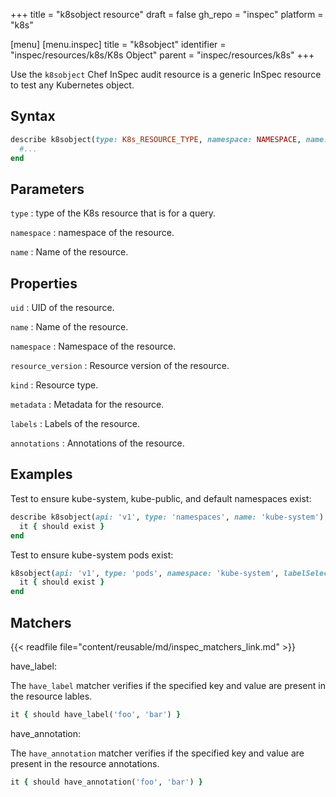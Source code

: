 +++
title = "k8sobject resource"
draft = false
gh_repo = "inspec"
platform = "k8s"

[menu]
  [menu.inspec]
    title = "k8sobject"
    identifier = "inspec/resources/k8s/K8s Object"
    parent = "inspec/resources/k8s"
+++

Use the `k8sobject` Chef InSpec audit resource is a generic InSpec resource to test any Kubernetes object.

## Syntax

```ruby
describe k8sobject(type: K8s_RESOURCE_TYPE, namespace: NAMESPACE, name: RESOURCE_NAME) do
  #...
end
```

## Parameters

`type`
: type of the K8s resource that is for a query.

`namespace`
: namespace of the resource.

`name`
: Name of the resource.

## Properties

`uid`
: UID of the resource.

`name`
: Name of the resource.

`namespace`
: Namespace of the resource.

`resource_version`
: Resource version of the resource.

`kind`
: Resource type.

`metadata`
: Metadata for the resource.

`labels`
: Labels of the resource.

`annotations`
: Annotations of the resource.

## Examples

Test to ensure kube-system, kube-public, and default namespaces exist:

```ruby
describe k8sobject(api: 'v1', type: 'namespaces', name: 'kube-system') do
  it { should exist }
end
```

Test to ensure kube-system pods exist:

```ruby
k8sobject(api: 'v1', type: 'pods', namespace: 'kube-system', labelSelector: 'k8s-app=kube-proxy') do
  it { should exist }
end
```

## Matchers

{{< readfile file="content/reusable/md/inspec_matchers_link.md" >}}

have_label:

The `have_label` matcher verifies if the specified key and value are present in the resource lables.

```ruby
it { should have_label('foo', 'bar') }
```

have_annotation:

The `have_annotation` matcher verifies if the specified key and value are present in the resource annotations.

```ruby
it { should have_annotation('foo', 'bar') }
```